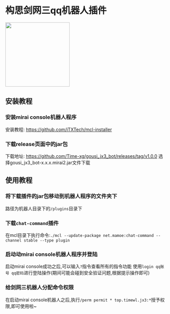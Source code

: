 # 构思剑网三qq机器人插件
<img src="https://s1.ax1x.com/2022/08/08/vQLbB4.png" width="200px">

## 安装教程
### 安装mirai console机器人程序
安装教程: https://github.com/iTXTech/mcl-installer
### 下载release页面中的jar包
下载地址: https://github.com/Time-xg/gousi_jx3_bot/releases/tag/v1.0.0
选择gousi_jx3_bot-x.x.x.mirai2.jar文件下载

## 使用教程
### 将下载插件的jar包移动到机器人程序的文件夹下
路径为机器人目录下的`/plugins`目录下

### 下载`chat-command`插件
在mcl目录下执行命令:`./mcl --update-package net.mamoe:chat-command --channel stable --type plugin`

### 启动动mirai console机器人程序并登陆
启动mirai console成功之后,可以输入`?`指令查看所有的指令功能
使用`login qq账号 qq密码`进行登陆操作(期间可能会碰到安全验证问题,根据提示操作即可)

### 给剑网三机器人分配命令权限
在启动mirai console机器人之后,执行`/perm permit * top.timewl.jx3:*`授予权限,即可使用啦~

